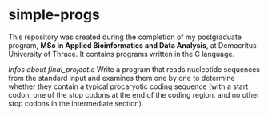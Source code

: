 # simple-progs

This repository was created during the completion of my postgraduate program, **MSc in Applied Bioinformatics and Data Analysis**, at Democritus University of Thrace. It contains programs written in the C language.


*Infos about final_project.c* 
Write a program that reads nucleotide sequences from the standard input and examines them one by one to determine whether they contain a typical procaryotic coding sequence (with a start codon, one of the stop codons at the end of the coding region, and no other stop codons in the intermediate section).
